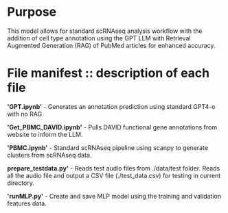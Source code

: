 # Purpose
This model allows for standard scRNAseq analysis workflow with the addition of cell type annotation using the GPT LLM with Retrieval Augmented Generation (RAG) of PubMed articles for enhanced accuracy.

# File manifest :: description of each file

**'GPT.ipynb'** - Generates an annotation prediction using standard GPT4-o with no RAG

**'Get_PBMC_DAVID.ipynb'** - Pulls DAVID functional gene annotations from website to inform the LLM.

**'PBMC.ipynb'** - Standard scRNAseq pipeline using scanpy to generate clusters from scRNAseq data.

**prepare_testdata.py'** - Reads test audio files from ./data/test folder. Reads all the audio file and output a CSV file (./test_data.csv) for testing in current directory. 

**'runMLP.py'** - Create and save MLP model using the training and validation features data.
